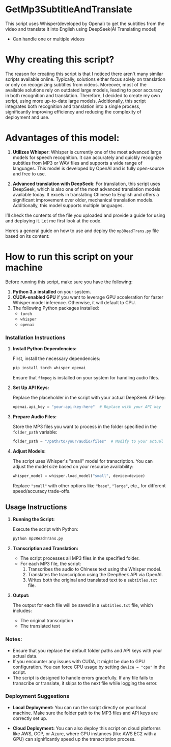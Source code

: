 # GetMp3SubtitleAndTranslate

This script uses Whisper(developed by Openai) to get the subtitles from the video and translate it into English using  DeepSeek(AI Translating model)
* Can handle one or multiple videos

# Why creating this script?

The reason for creating this script is that I noticed there aren't many similar scripts available online. Typically, solutions either focus solely on translation or only on recognizing subtitles from videos. Moreover, most of the available solutions rely on outdated large models, leading to poor accuracy in both recognition and translation. Therefore, I decided to create my own script, using more up-to-date large models. 
Additionally, this script integrates both recognition and translation into a single process, significantly improving efficiency and reducing the complexity of deployment and use.

# Advantages of this model:

1. **Utilizes Whisper**: Whisper is currently one of the most advanced large models for speech recognition. It can accurately and quickly recognize subtitles from MP3 or WAV files and supports a wide range of languages. This model is developed by OpenAI and is fully open-source and free to use.

2. **Advanced translation with DeepSeek**: For translation, this script uses DeepSeek, which is also one of the most advanced translation models available today. It excels in translating Chinese to English and offers a significant improvement over older, mechanical translation models. Additionally, this model supports multiple languages.


I’ll check the contents of the file you uploaded and provide a guide for using and deploying it. Let me first look at the code.

Here’s a general guide on how to use and deploy the `mp3ReadTrans.py` file based on its content:


# How to run this script on your machine

Before running this script, make sure you have the following:

1. **Python 3.x installed** on your system.
2. **CUDA-enabled GPU** if you want to leverage GPU acceleration for faster Whisper model inference. Otherwise, it will default to CPU.
3. The following Python packages installed:
   - `torch`
   - `whisper`
   - `openai`

### Installation Instructions

1. **Install Python Dependencies:**

   First, install the necessary dependencies:

   ```bash
   pip install torch whisper openai
   ```

   Ensure that `ffmpeg` is installed on your system for handling audio files.

2. **Set Up API Keys:**

   Replace the placeholder in the script with your actual DeepSeek API key:

   ```python
   openai.api_key = "your-api-key-here"  # Replace with your API key
   ```

3. **Prepare Audio Files:**

   Store the MP3 files you want to process in the folder specified in the `folder_path` variable:

   ```python
   folder_path = "/path/to/your/audio/files"  # Modify to your actual directory
   ```

4. **Adjust Models:**

   The script uses Whisper's "small" model for transcription. You can adjust the model size based on your resource availability:

   ```python
   whisper_model = whisper.load_model("small", device=device)
   ```

   Replace `"small"` with other options like `"base"`, `"large"`, etc., for different speed/accuracy trade-offs.


## Usage Instructions

1. **Running the Script:**

   Execute the script with Python:

   ```bash
   python mp3ReadTrans.py
   ```

2. **Transcription and Translation:**

   - The script processes all MP3 files in the specified folder.
   - For each MP3 file, the script:
     1. Transcribes the audio to Chinese text using the Whisper model.
     2. Translates the transcription using the DeepSeek API via OpenAI.
     3. Writes both the original and translated text to a `subtitles.txt` file.

3. **Output:**

   The output for each file will be saved in a `subtitles.txt` file, which includes:
   - The original transcription
   - The translated text


### Notes:
- Ensure that you replace the default folder paths and API keys with your actual data.
- If you encounter any issues with CUDA, it might be due to GPU configuration. You can force CPU usage by setting `device = "cpu"` in the script.
- The script is designed to handle errors gracefully. If any file fails to transcribe or translate, it skips to the next file while logging the error.


### Deployment Suggestions

- **Local Deployment:**
  You can run the script directly on your local machine. Make sure the folder path to the MP3 files and API keys are correctly set up.

- **Cloud Deployment:**
  You can also deploy this script on cloud platforms like AWS, GCP, or Azure, where GPU instances (like AWS EC2 with a GPU) can significantly speed up the transcription process.


